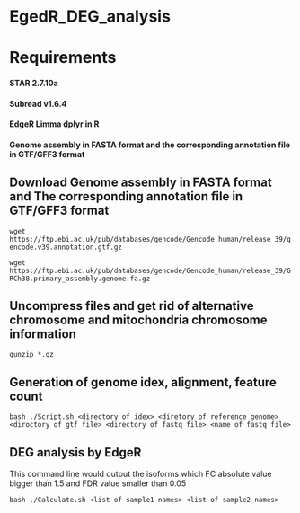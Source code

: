 # EgedR_DEG_analysis


# Requirements
#### STAR 2.7.10a
#### Subread v1.6.4
#### EdgeR Limma dplyr in R
#### Genome assembly in FASTA format and the corresponding annotation file in GTF/GFF3 format
## Download  Genome assembly in FASTA format and The corresponding annotation file in GTF/GFF3 format
`wget https://ftp.ebi.ac.uk/pub/databases/gencode/Gencode_human/release_39/gencode.v39.annotation.gtf.gz`

`wget https://ftp.ebi.ac.uk/pub/databases/gencode/Gencode_human/release_39/GRCh38.primary_assembly.genome.fa.gz`
## Uncompress files and get rid of alternative chromosome and mitochondria chromosome information
`gunzip *.gz`

## Generation of genome idex, alignment, feature count 
`bash ./Script.sh <directory of idex> <diretory of reference genome> <diroctory of gtf file> <directory of fastq file> <name of fastq file>`
## DEG analysis by EdgeR 
This command line would output the isoforms which FC absolute value bigger than 1.5 and FDR value smaller than 0.05

`bash ./Calculate.sh <list of sample1 names> <list of sample2 names>` 
